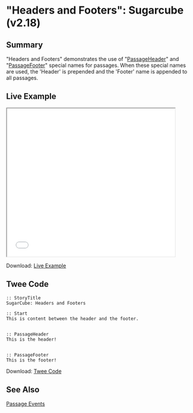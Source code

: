 # "Headers and Footers": Sugarcube (v2.18)

## Summary

"Headers and Footers" demonstrates the use of "[PassageHeader](http://www.motoslave.net/sugarcube/2/docs/special-names.html#special-passages-passageheader)" and "[PassageFooter](http://www.motoslave.net/sugarcube/2/docs/special-names.html#special-passages-passagefooter)" special names for passages. When these special names are used, the 'Header' is prepended and the 'Footer' name is appended to all passages.

## Live Example

<section>
<iframe src="sugarcube_headersandfooters_example.html" height=400 width=90%></iframe>

Download: <a href="sugarcube_headersandfooters_example.html" target="_blank">Live Example</a>
</section>

## Twee Code

```twee
:: StoryTitle
SugarCube: Headers and Footers

:: Start
This is content between the header and the footer.


:: PassageHeader
This is the header!


:: PassageFooter
This is the footer!

```

Download: <a href="sugarcube_headersandfooters_twee.txt" target="_blank">Twee Code</a>

## See Also

[Passage Events](../../passageevents/sugarcube/sugarcube_passage_events.md)
